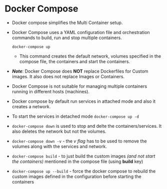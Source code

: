 # Docker Compose

- Docker compose simplifies the Multi Container setup.

- Docker Compose uses a YAML configuration file and orchestration commands to build, run and stop multiple containers.

  `docker-compose up`

  - This command creates the default network, volumes specified in the compose file, the containers and start the containers.

- **_Note_**: Docker Compose does **NOT** replace Dockerfiles for Custom images. It also does not replace Images or Containers.

- Docker Compose is not suitable for managing multiple containers running in different hosts (machines).

- Docker compose by default run services in attached mode and also it creates a network.

- To start the services in detached mode `docker-compose up -d`

- `docker-compose down` is used to stop and delte the containers/services. It also deletes the network but not the volumes.

- `docker-compose down -v` - the _v flag_ has to be used to remove the volumes along with the services and network.

- `docker-compose build` - to just build the custom images _(and not start the containers)_ mentioned in the compose file (using **build** key)

- `docker-compose up --build` - force the docker compose to rebuild the custom images defined in the configuration before starting the containers
